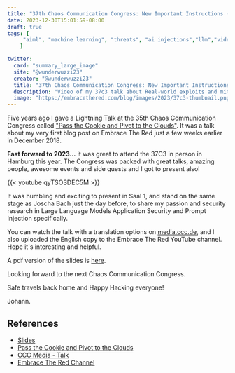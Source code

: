 ```yaml
---
title: "37th Chaos Communication Congress: New Important Instructions (Video + Slides)"
date: 2023-12-30T15:01:59-08:00
draft: true
tags: [
     "aiml", "machine learning", "threats", "ai injections","llm","video","conference"
    ]

twitter:
  card: "summary_large_image"
  site: "@wunderwuzzi23"
  creator: "@wunderwuzzi23"
  title: "37th Chaos Communication Congress: New Important Instructions (Video + Slides)"
  description: "Video of my 37c3 talk about Real-world exploits and mitigations in Large Language Model applications."
  image: "https://embracethered.com/blog/images/2023/37c3-thumbnail.png"
---
```


Five years ago I gave a Lightning Talk at the 35th Chaos Communication Congress called ["Pass the Cookie and Pivot to the Clouds"](/blog/posts/passthecookie/). It was a talk about my very first blog post on Embrace The Red just a few weeks earlier in December 2018.

**Fast forward to 2023...** it was great to attend the 37C3 in person in Hamburg this year. The Congress was packed with great talks, amazing people, awesome events and side quests and I got to present also!

{{< youtube qyTSOSDEC5M >}}

It was humbling and exciting to present in Saal 1, and stand on the same stage as Joscha Bach just the day before, to share my passion and security research in Large Language Models Application Security and Prompt Injection specifically.

You can watch the talk with a translation options on [media.ccc.de](https://media.ccc.de/v/37c3-12292-new_important_instructions), and I also uploaded the English copy to the Embrace The Red YouTube channel. Hope it's interesting and helpful. 

A pdf version of the slides is [here](/blog/downloads/37C3-New-Important-Instructions.pdf).

Looking forward to the next Chaos Communication Congress.

Safe travels back home and Happy Hacking everyone!

Johann.

## References

- [Slides](/blog/downloads/37C3-New-Important-Instructions.pdf)
- [Pass the Cookie and Pivot to the Clouds](/blog/posts/passthecookie/)
- [CCC Media - Talk](https://media.ccc.de/v/37c3-12292-new_important_instructions)
- [Embrace The Red Channel](https://www.youtube.com/watch?v=qyTSOSDEC5M)